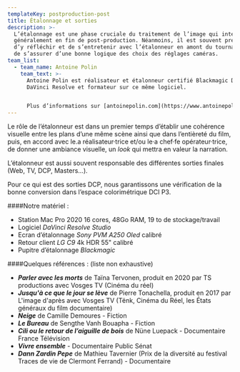 ```yaml
---
templateKey: postproduction-post
title: Étalonnage et sorties
description: >-
  L’étalonnage est une phase cruciale du traitement de l’image qui intervient
  généralement en fin de post-production. Néanmoins, il est souvent préférable
  d’y réfléchir et de s’entretenir avec l’étalonneur en amont du tournage afin
  de s’assurer d’une bonne logique des choix des réglages caméras.
team_list:
  - team_name: Antoine Polin
    team_text: >-
      Antoine Polin est réalisateur et étalonneur certifié Blackmagic Design sur
      DaVinci Resolve et formateur sur ce même logiciel. 


      Plus d’informations sur [antoinepolin.com](https://www.antoinepolin.com/)
---
```


Le rôle de l’étalonneur est dans un premier temps d’établir une cohérence visuelle entre les plans d’une même scène ainsi que dans l’entièreté du film, puis, en accord avec le.a réalisateur·trice et/ou le·a chef·fe opérateur·trice, de donner une ambiance visuelle, un _look_ qui mettra en valeur la narration.

L’étalonneur est aussi souvent responsable des différentes sorties finales (Web, TV, DCP, Masters…).

Pour ce qui est des sorties DCP, nous garantissons une vérification de la bonne conversion dans l’espace colorimétrique DCI P3.

####Notre matériel :

- Station Mac Pro 2020 16 cores, 48Go RAM, 19 to de stockage/travail
- Logiciel _DaVinci Resolve Studio_
- Ecran d’étalonnage _Sony PVM A250 Oled_ calibré
- Retour client _LG C9_ 4k HDR 55" calibré
- Pupitre d’étalonnage _Blackmagic_

####Quelques références :
(liste non exhaustive)

- _**Parler avec les morts**_ de Taïna Tervonen, produit en 2020 par TS productions avec Vosges TV (Cinéma du réel)
- _**Jusqu'à ce que le jour se lève**_ de Pierre Tonachella, produit en 2017 par L'image d'après avec Vosges TV (Tënk, Cinéma du Réel, les États généraux du film documentaire)
- _**Neige**_ de Camille Demoures - Fiction
- _**Le Bureau**_ de Sengthe Vanh Bouapha - Fiction
- _**Cili ou le retour de l’aiguille de bois**_ de Nüne Luepack - Documentaire France Télévision
- _**Vivre ensemble**_ - Documentaire Public Sénat
- _**Dann Zardin Pepe**_ de Mathieu Tavernier (Prix de la diversité au festival Traces de vie de Clermont Ferrand) - Documentaire
